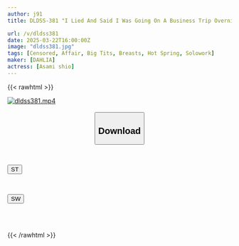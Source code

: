 ```yaml
---
author: j91
title: DLDSS-381 "I Lied And Said I Was Going On A Business Trip Overnight…" My First POV Hot Spring Affair Date With My I-Cup Busty Junior From Work Shio Asami

url: /v/dldss381
date: 2025-03-22T16:00:00Z
image: "dldss381.jpg"
tags: [Censored, Affair, Big Tits, Breasts, Hot Spring, Solowork]
maker: [DAHLIA]
actress: [Asami shio]
---
```



{{< rawhtml >}}

<div class="video" data-videoid="reqG9QVw9ATgoO">
    <a href="javascript:;">
        <img src="/v/dldss381/dldss381.jpg" width="WIDTH" height="HEIGHT" alt="dldss381.mp4" loading="lazy">
    </a>
</div>

<script type="text/javascript" src="https://j91.asia/asset/on-demand-st.js"></script>

<br>
  <link rel="stylesheet" href="https://j91.asia/asset/bs5.css">
  
  <center>
  <button class="btn btn-primary" type="button" data-bs-toggle="collapse" data-bs-target=".multi-collapse" aria-expanded="false" aria-controls="multiCollapseExample1 multiCollapseExample2"><h2>Download</h2></button></center>
</p>
<div class="row">
  <div class="col">
    <div class="collapse multi-collapse" id="multiCollapseExample1">
      <div class="card card-body">
	      	      <br>
<div class="buttons">  
<p><a href="/v/dldss381/st.html" target="_blank"><button class="btn-hover color-3"><i class="fa fa-download"></i> ST</button></a></p></div>
    </div>
  </div>
</div>
  <div class="col">
    <div class="collapse multi-collapse" id="multiCollapseExample2">
      <div class="card card-body">
	      <br>
<div class="buttons">
<p><a href="/v/dldss381/sw.html" target="_blank"><button class="btn-hover color-2"><i class="fa fa-download"></i> SW</button></a></p></div>
<br><br>
      </div>
    </div>
  </div>
</div>

{{< /rawhtml >}}